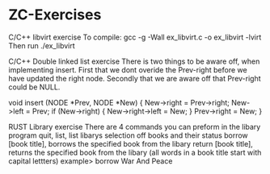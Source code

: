 # ZC-Exercises

C/C++ libvirt exercise
To compile:
  gcc -g -Wall ex_libvirt.c -o ex_libvirt -lvirt
Then run
  ./ex_libvirt
    

  

C/C++ Double linked list exercise
There is two things to be aware off, when implementing insert. 
  First that we dont overide the Prev-right before we have updated the right node.
  Secondly that we are aware off that Prev-right could be NULL.

void insert (NODE *Prev, NODE *New) {
    New->right = Prev->right;
    New->left = Prev;
    if (New->right) {
        New->right->left = New;
    }
    Prev->right = New;
}

RUST Library exercise
There are 4 commands you can preform in the libary program
  quit,
  list, list libarys selection off books and their status
  borrow [book title], borrows the specified book from the libary
  return [book title], returns the specified book from the libary
  (all words in a book title start with capital lettters)
  example>  borrow War And Peace
